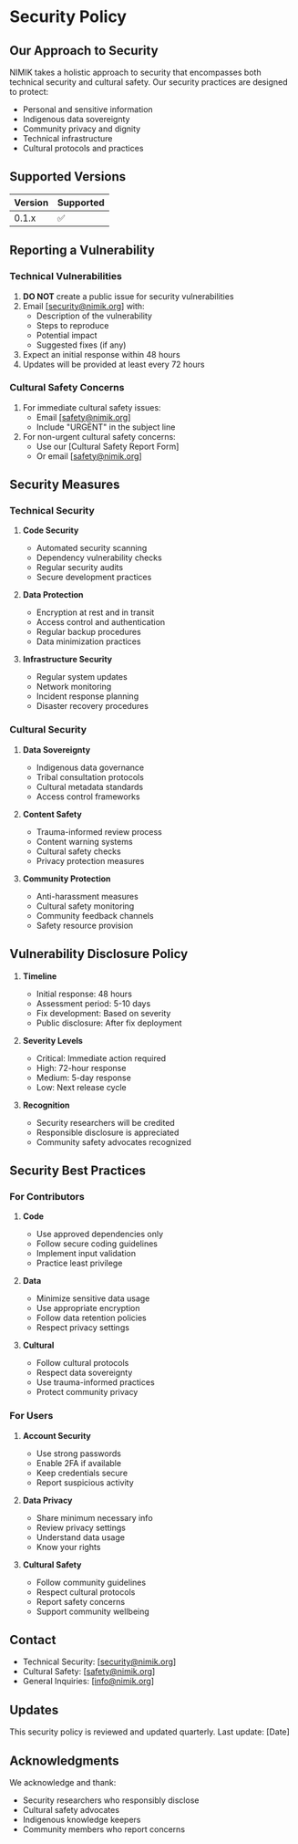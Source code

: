 # Security Policy

## Our Approach to Security

NIMIK takes a holistic approach to security that encompasses both technical security and cultural safety. Our security practices are designed to protect:

- Personal and sensitive information
- Indigenous data sovereignty
- Community privacy and dignity
- Technical infrastructure
- Cultural protocols and practices

## Supported Versions

| Version | Supported          |
| ------- | ------------------ |
| 0.1.x   | :white_check_mark: |

## Reporting a Vulnerability

### Technical Vulnerabilities

1. **DO NOT** create a public issue for security vulnerabilities
2. Email [security@nimik.org] with:
   - Description of the vulnerability
   - Steps to reproduce
   - Potential impact
   - Suggested fixes (if any)
3. Expect an initial response within 48 hours
4. Updates will be provided at least every 72 hours

### Cultural Safety Concerns

1. For immediate cultural safety issues:
   - Email [safety@nimik.org]
   - Include "URGENT" in the subject line
2. For non-urgent cultural safety concerns:
   - Use our [Cultural Safety Report Form]
   - Or email [safety@nimik.org]

## Security Measures

### Technical Security

1. **Code Security**
   - Automated security scanning
   - Dependency vulnerability checks
   - Regular security audits
   - Secure development practices

2. **Data Protection**
   - Encryption at rest and in transit
   - Access control and authentication
   - Regular backup procedures
   - Data minimization practices

3. **Infrastructure Security**
   - Regular system updates
   - Network monitoring
   - Incident response planning
   - Disaster recovery procedures

### Cultural Security

1. **Data Sovereignty**
   - Indigenous data governance
   - Tribal consultation protocols
   - Cultural metadata standards
   - Access control frameworks

2. **Content Safety**
   - Trauma-informed review process
   - Content warning systems
   - Cultural safety checks
   - Privacy protection measures

3. **Community Protection**
   - Anti-harassment measures
   - Cultural safety monitoring
   - Community feedback channels
   - Safety resource provision

## Vulnerability Disclosure Policy

1. **Timeline**
   - Initial response: 48 hours
   - Assessment period: 5-10 days
   - Fix development: Based on severity
   - Public disclosure: After fix deployment

2. **Severity Levels**
   - Critical: Immediate action required
   - High: 72-hour response
   - Medium: 5-day response
   - Low: Next release cycle

3. **Recognition**
   - Security researchers will be credited
   - Responsible disclosure is appreciated
   - Community safety advocates recognized

## Security Best Practices

### For Contributors

1. **Code**
   - Use approved dependencies only
   - Follow secure coding guidelines
   - Implement input validation
   - Practice least privilege

2. **Data**
   - Minimize sensitive data usage
   - Use appropriate encryption
   - Follow data retention policies
   - Respect privacy settings

3. **Cultural**
   - Follow cultural protocols
   - Respect data sovereignty
   - Use trauma-informed practices
   - Protect community privacy

### For Users

1. **Account Security**
   - Use strong passwords
   - Enable 2FA if available
   - Keep credentials secure
   - Report suspicious activity

2. **Data Privacy**
   - Share minimum necessary info
   - Review privacy settings
   - Understand data usage
   - Know your rights

3. **Cultural Safety**
   - Follow community guidelines
   - Respect cultural protocols
   - Report safety concerns
   - Support community wellbeing

## Contact

- Technical Security: [security@nimik.org]
- Cultural Safety: [safety@nimik.org]
- General Inquiries: [info@nimik.org]

## Updates

This security policy is reviewed and updated quarterly. Last update: [Date]

## Acknowledgments

We acknowledge and thank:
- Security researchers who responsibly disclose
- Cultural safety advocates
- Indigenous knowledge keepers
- Community members who report concerns 